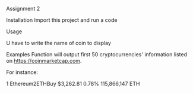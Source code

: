 Assignment 2

Installation
Import this project and run a code

Usage

U have to write the name of coin to display

Examples
Function will output first 50 cryptocurrencies' information listed on https://coinmarketcap.com.

For instance:

1
Ethereum2ETHBuy
$3,262.81
0.78%
115,866,147 ETH




